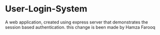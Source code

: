 # User-Login-System
A web application, created using express server that demonstrates the session based authentication.
this change is been made by Hamza Farooq
